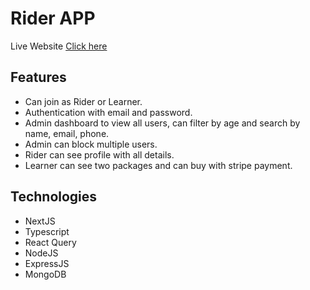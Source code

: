 # Rider APP

Live Website [Click here](https://rider-app-delta.vercel.app/)

## Features

* Can join as Rider or Learner.
* Authentication with email and password.
* Admin dashboard to view all users, can filter by age and search by name, email, phone.
* Admin can block multiple users.
* Rider can see profile with all details.
* Learner can see two packages and can buy with stripe payment.


## Technologies

* NextJS
* Typescript
* React Query
* NodeJS
* ExpressJS
* MongoDB




